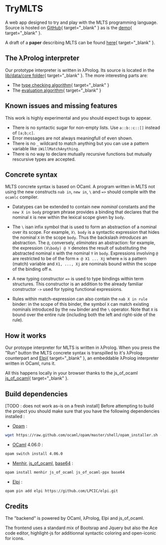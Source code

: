 # TryMLTS
A web app designed to try and play with the MLTS programming language.
Source is hosted on [GitHub](https://github.com/trymlts/trymlts.github.io/){ target="_blank" } as is the [demo](https://trymlts.github.io){ target="_blank" }.

A draft of a **paper** describing MLTS can be found [here](./mlts_draft.pdf){ target="_blank" }.


## The λProlog interpreter
Our prototype interpreter is written in λProlog. Its source is located in the [lib/data/core folder](https://github.com/trymlts/trymlts.github.io/tree/master/lib/data/core){ target="_blank" }. The more interesting parts are:

- The [type checking algorithm](https://github.com/trymlts/trymlts.github.io/blob/master/lib/data/core/typing.mod){ target="_blank" } 
- The [evaluation algorithm](https://github.com/trymlts/trymlts.github.io/blob/master/lib/data/core/eval.mod){ target="_blank" }

## Known issues and missing features
This work is highly experimental and you should expect bugs to appear.

- There is no syntactic sugar for non-empty lists. Use `a::b::c::[]` instead of `[a;b;c]`.
- Error messages are not always meaningfull of even shown.
- There is no `_` wildcard to match anything but you can use a pattern variable like `iWillMatchAnything`.
- There is no way to declare mutually recursive functions but mutually rescursive types are accepted.


## Concrete syntax
MLTS concrete syntax is based on OCaml. A program written in MLTS not using the new constructs `nab in`, `new in`, `\` and `=>` should compile with the `ocamlc` compiler.

- Datatypes can be extended to contain new *nominal*
  constants and the `new X in body` program phrase provides a
  binding that declares that the nominal `X` is new within the
  lexical scope given by `body`.

- The `\` isan infix symbol that is used to form an abstraction of a nominal
  over its scope.  For example, `X\ body` is a syntactic
  expression that hides the nominal `X` in the scope `body`.
  Thus the backslash *introduces* an abstraction.  The `@`,
  conversely, *eliminates* an abstraction: for example, the
  expression `(X\body) @ Y` denotes the result of substituting
  the abstracted nominal `X` with the nominal `Y` in
  `body`.  Expressions involving `@` are restricted to be of
  the form `m @ X1 ... Xj` where `m` is a pattern (match)
  variable and `X1, ..., Xj` are nominals bound
  within the scope of the binding off `m`.

- A new typing constructor `=>` is used to type bindings
  within term structures.  This constructor is an addition to the
  already familiar constructor `->` used for typing functional
  expressions.

- Rules within match-expression can also contain the
  `nab X in rule` binder: in the scope of this binder, the
  symbol `X` can match existing nominals introduced by the
  `new` binder and the `\` operator.  Note that `X` is
    bound over the entire rule (including both the left and right-side
    of the rule).

## How it works
Our protoype interpreter for MLTS is written in λProlog. When you press the "Run" button the MLTS concrete syntax is transpilled to it's λProlog counterpart and [Elpi](https://github.com/LPCIC/elpi){ target="_blank" }, an embeddable λProlog interpreter written in OCaml, runs it.

All this happens locally in your browser thanks to the js_of_ocaml [js_of_ocaml](https://github.com/ocsigen/js_of_ocaml){ target="_blank" }.

## Build dependencies
[TODO : does not work as-is on a fresh install] Before attempting to build the project you should make sure that you have the following dependencies installed :

- [Opam](https://opam.ocaml.org/doc/Install.html) : 
```bash
wget https://raw.github.com/ocaml/opam/master/shell/opam_installer.sh -O - | sh -s /usr/local/bin
```
- [OCaml](https://caml.inria.fr/) 4.06.0 :
```bash
opam switch install 4.06.0
```
- [Menhir](http://gallium.inria.fr/~fpottier/menhir/), [js_of_ocaml](https://github.com/ocsigen/js_of_ocaml), [base64](https://github.com/mirage/ocaml-base64) :
```bash
opam install menhir js_of_ocaml js_of_ocaml-ppx base64
```
- [Elpi](https://github.com/LPCIC/elpi) :
```bash
opam pin add elpi https://github.com/LPCIC/elpi.git
```

## Credits
The "backend" is powered by OCaml, λProlog, Elpi and js_of_ocaml.

The frontend uses a standard mix of Bootsrap and Jquery but also the Ace code editor, highlight-js for additionnal syntactic coloring and open-iconic for icons.

